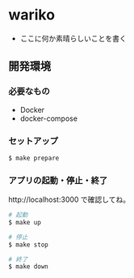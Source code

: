 # wariko

- ここに何か素晴らしいことを書く

## 開発環境

### 必要なもの

- Docker
- docker-compose

### セットアップ

```sh
$ make prepare
```

### アプリの起動・停止・終了

http://localhost:3000 で確認してね。

```sh
# 起動
$ make up

# 停止
$ make stop

# 終了
$ make down
```
